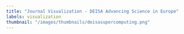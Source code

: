 ```yaml
---
title: "Journal Visualization - DEISA Advancing Science in Europe"
labels: visualization
thumbnail: "/images/thumbnails/deisasupercomputing.png"
---
```

